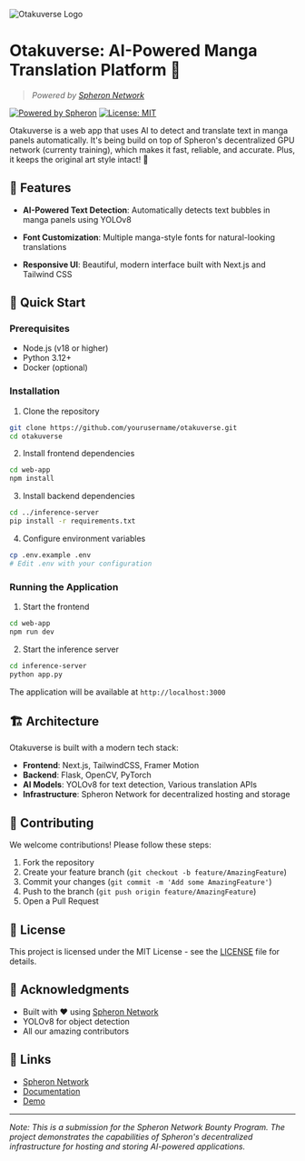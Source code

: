 ![Otakuverse Logo](assets/logo.png)

# Otakuverse: AI-Powered Manga Translation Platform 🎯
> *Powered by [Spheron Network](https://spheron.network)*

[![Powered by Spheron](https://img.shields.io/badge/Powered%20By-Spheron-blue)](https://spheron.network)
[![License: MIT](https://img.shields.io/badge/License-MIT-yellow.svg)](https://opensource.org/licenses/MIT)

Otakuverse is a web app that uses AI to detect and translate text in manga panels automatically. It's being build on top of Spheron's decentralized GPU network (currenty training), which makes it fast, reliable, and accurate. Plus, it keeps the original art style intact! 🎉

## 🌟 Features

- **AI-Powered Text Detection**: Automatically detects text bubbles in manga panels using YOLOv8

- **Font Customization**: Multiple manga-style fonts for natural-looking translations
- **Responsive UI**: Beautiful, modern interface built with Next.js and Tailwind CSS


## 🚀 Quick Start

### Prerequisites
- Node.js (v18 or higher)
- Python 3.12+
- Docker (optional)

### Installation

1. Clone the repository
```bash
git clone https://github.com/yourusername/otakuverse.git
cd otakuverse
```

2. Install frontend dependencies
```bash
cd web-app
npm install
```

3. Install backend dependencies
```bash
cd ../inference-server
pip install -r requirements.txt
```

4. Configure environment variables
```bash
cp .env.example .env
# Edit .env with your configuration
```

### Running the Application

1. Start the frontend
```bash
cd web-app
npm run dev
```

2. Start the inference server
```bash
cd inference-server
python app.py
```

The application will be available at `http://localhost:3000`

## 🏗️ Architecture

Otakuverse is built with a modern tech stack:

- **Frontend**: Next.js, TailwindCSS, Framer Motion
- **Backend**: Flask, OpenCV, PyTorch
- **AI Models**: YOLOv8 for text detection, Various translation APIs
- **Infrastructure**: Spheron Network for decentralized hosting and storage

## 🤝 Contributing

We welcome contributions! Please follow these steps:

1. Fork the repository
2. Create your feature branch (`git checkout -b feature/AmazingFeature`)
3. Commit your changes (`git commit -m 'Add some AmazingFeature'`)
4. Push to the branch (`git push origin feature/AmazingFeature`)
5. Open a Pull Request

## 📝 License

This project is licensed under the MIT License - see the [LICENSE](LICENSE) file for details.

## 🙏 Acknowledgments

- Built with ❤️ using [Spheron Network](https://spheron.network)
- YOLOv8 for object detection
- All our amazing contributors

## 🔗 Links

- [Spheron Network](https://spheron.network)
- [Documentation](docs/README.md)
- [Demo](https://otakuverse.demo.spheron.network)

---
*Note: This is a submission for the Spheron Network Bounty Program. The project demonstrates the capabilities of Spheron's decentralized infrastructure for hosting and storing AI-powered applications.*